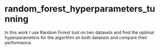 # random_forest_hyperparameters_tunning
In this work I use Random Forest tool on two datasets and find the optimal hyperparameters for the algorithm on both datasets and compare their performance.
